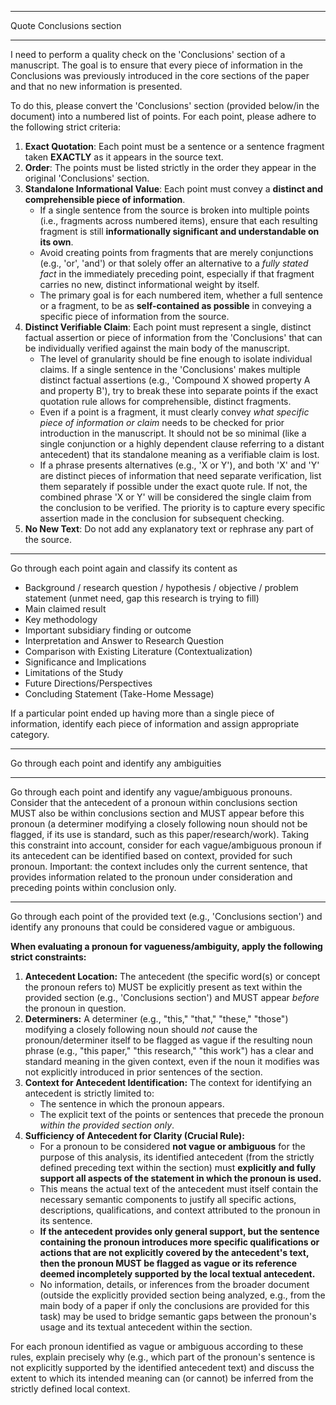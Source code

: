 
---

Quote Conclusions section

---

I need to perform a quality check on the 'Conclusions' section of a manuscript. The goal is to ensure that every piece of information in the Conclusions was previously introduced in the core sections of the paper and that no new information is presented.

To do this, please convert the 'Conclusions' section (provided below/in the document) into a numbered list of points. For each point, please adhere to the following strict criteria:

1. **Exact Quotation**: Each point must be a sentence or a sentence fragment taken **EXACTLY** as it appears in the source text.
2. **Order**: The points must be listed strictly in the order they appear in the original 'Conclusions' section.
3. **Standalone Informational Value**: Each point must convey a **distinct and comprehensible piece of information**.
    - If a single sentence from the source is broken into multiple points (i.e., fragments across numbered items), ensure that each resulting fragment is still **informationally significant and understandable on its own**.
    - Avoid creating points from fragments that are merely conjunctions (e.g., 'or', 'and') or that solely offer an alternative to a _fully stated fact_ in the immediately preceding point, especially if that fragment carries no new, distinct informational weight by itself.
    - The primary goal is for each numbered item, whether a full sentence or a fragment, to be as **self-contained as possible** in conveying a specific piece of information from the source.
4. **Distinct Verifiable Claim**: Each point must represent a single, distinct factual assertion or piece of information from the 'Conclusions' that can be individually verified against the main body of the manuscript.
    - The level of granularity should be fine enough to isolate individual claims. If a single sentence in the 'Conclusions' makes multiple distinct factual assertions (e.g., 'Compound X showed property A and property B'), try to break these into separate points if the exact quotation rule allows for comprehensible, distinct fragments.
    - Even if a point is a fragment, it must clearly convey _what specific piece of information or claim_ needs to be checked for prior introduction in the manuscript. It should not be so minimal (like a single conjunction or a highly dependent clause referring to a distant antecedent) that its standalone meaning as a verifiable claim is lost.
    - If a phrase presents alternatives (e.g., 'X or Y'), and both 'X' and 'Y' are distinct pieces of information that need separate verification, list them separately if possible under the exact quote rule. If not, the combined phrase 'X or Y' will be considered the single claim from the conclusion to be verified. The priority is to capture every specific assertion made in the conclusion for subsequent checking.
5. **No New Text**: Do not add any explanatory text or rephrase any part of the source.

---

Go through each point again and classify its content as
- Background / research question / hypothesis / objective / problem statement (unmet need, gap this research is trying to fill)
- Main claimed result
- Key methodology 
- Important subsidiary finding or outcome
- Interpretation and Answer to Research Question
- Comparison with Existing Literature (Contextualization)
- Significance and Implications
- Limitations of the Study
- Future Directions/Perspectives
- Concluding Statement (Take-Home Message)

If a particular point ended up having more than a single piece of information, identify each piece of information and assign appropriate category. 

---

Go through each point and identify any ambiguities

---

Go through each point and identify any vague/ambiguous pronouns. Consider that the antecedent of a pronoun within conclusions section MUST also be within conclusions section and MUST appear before this pronoun (a determiner modifying a closely following noun should not be flagged, if its use is standard, such as this paper/research/work). Taking this constraint into account, consider for each vague/ambiguous pronoun if its antecedent can be identified based on context, provided for such pronoun. Important: the context includes only the current sentence, that provides information related to the pronoun under consideration and preceding points within conclusion only.

---

Go through each point of the provided text (e.g., 'Conclusions section') and identify any pronouns that could be considered vague or ambiguous.

**When evaluating a pronoun for vagueness/ambiguity, apply the following strict constraints:**

1. **Antecedent Location:** The antecedent (the specific word(s) or concept the pronoun refers to) MUST be explicitly present as text within the provided section (e.g., 'Conclusions section') and MUST appear _before_ the pronoun in question.
2. **Determiners:** A determiner (e.g., "this," "that," "these," "those") modifying a closely following noun should _not_ cause the pronoun/determiner itself to be flagged as vague if the resulting noun phrase (e.g., "this paper," "this research," "this work") has a clear and standard meaning in the given context, even if the noun it modifies was not explicitly introduced in prior sentences of the section.
3. **Context for Antecedent Identification:** The context for identifying an antecedent is strictly limited to:
    - The sentence in which the pronoun appears.
    - The explicit text of the points or sentences that precede the pronoun _within the provided section only_.
4. **Sufficiency of Antecedent for Clarity (Crucial Rule):**
    - For a pronoun to be considered **not vague or ambiguous** for the purpose of this analysis, its identified antecedent (from the strictly defined preceding text within the section) must **explicitly and fully support all aspects of the statement in which the pronoun is used.**
    - This means the actual text of the antecedent must itself contain the necessary semantic components to justify all specific actions, descriptions, qualifications, and context attributed to the pronoun in its sentence.
    - **If the antecedent provides only general support, but the sentence containing the pronoun introduces more specific qualifications or actions that are not explicitly covered by the antecedent's text, then the pronoun MUST be flagged as vague or its reference deemed incompletely supported by the local textual antecedent.**
    - No information, details, or inferences from the broader document (outside the explicitly provided section being analyzed, e.g., from the main body of a paper if only the conclusions are provided for this task) may be used to bridge semantic gaps between the pronoun's usage and its textual antecedent within the section.

For each pronoun identified as vague or ambiguous according to these rules, explain precisely why (e.g., which part of the pronoun's sentence is not explicitly supported by the identified antecedent text) and discuss the extent to which its intended meaning can (or cannot) be inferred from the strictly defined local context.
